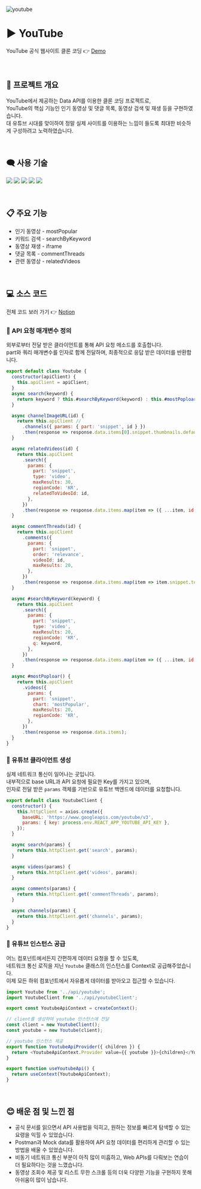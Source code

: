 ![youtube](https://user-images.githubusercontent.com/110226567/217401670-260981f9-d5fe-4653-8793-8d8d3c12af74.png)

# ▶️ YouTube

YouTube 공식 웹사이트 클론 코딩 👉 [Demo](https://jone-youtube.netlify.app)

<br />

## 📢 프로젝트 개요

YouTube에서 제공하는 Data API를 이용한 클론 코딩 프로젝트로,<br />
YouTube의 핵심 기능인 인기 동영상 및 댓글 목록, 동영상 검색 및 재생 등을 구현하였습니다.<br />
대 유튜브 시대를 맞이하여 정말 실제 사이트를 이용하는 느낌이 들도록 최대한 비슷하게 구성하려고 노력하였습니다.

<br />

## 🗨️ 사용 기술

<p>
  <img src="https://img.shields.io/badge/React-61DAFB?style=flat-square&logo=React&logoColor=black"/>
  <img src="https://img.shields.io/badge/React Router-CA4245?style=flat-square&logo=React-Router&logoColor=white"/>
  <img src="https://img.shields.io/badge/React Query-FF4154?style=flat-square&logo=React-Query&logoColor=white"/>
  <img src="https://img.shields.io/badge/Tailwind-06B6D4?style=flat-square&logo=TailwindCSS&logoColor=white"/>
  <img src="https://img.shields.io/badge/Postman-FF6C37?style=flat-square&logo=Postman&logoColor=white"/>
</p>

<br />

## 📋 주요 기능

- 인기 동영상 - mostPopular
- 키워드 검색 - searchByKeyword
- 동영상 재생 - iframe
- 댓글 목록 - commentThreads
- 관련 동영상 - relatedVideos

<br />

## 💻 소스 코드

전체 코드 보러 가기 👉 [Notion](https://imjone.notion.site/Youtube-ad0edcc0e5924199a9e4962f6c298b9b)

### 📍 API 요청 매개변수 정의

외부로부터 전달 받은 클라이언트를 통해 API 요청 메소드를 호출합니다.<br />
part와 쿼리 매개변수를 인자로 함께 전달하며, 최종적으로 응답 받은 데이터를 반환합니다.

```javascript
export default class Youtube {
  constructor(apiClient) {
    this.apiClient = apiClient;
  }
  async search(keyword) {
    return keyword ? this.#searchByKeyword(keyword) : this.#mostPoploar();
  }

  async channelImageURL(id) {
    return this.apiClient //
      .channels({ params: { part: 'snippet', id } })
      .then(response => response.data.items[0].snippet.thumbnails.default.url);
  }

  async relatedVideos(id) {
    return this.apiClient
      .search({
        params: {
          part: 'snippet',
          type: 'video',
          maxResults: 30,
          regionCode: 'KR',
          relatedToVideoId: id,
        },
      })
      .then(response => response.data.items.map(item => ({ ...item, id: item.id.videoId })));
  }

  async commentThreads(id) {
    return this.apiClient
      .comments({
        params: {
          part: 'snippet',
          order: 'relevance',
          videoId: id,
          maxResults: 20,
        },
      })
      .then(response => response.data.items.map(item => item.snippet.topLevelComment.snippet));
  }

  async #searchByKeyword(keyword) {
    return this.apiClient
      .search({
        params: {
          part: 'snippet',
          type: 'video',
          maxResults: 20,
          regionCode: 'KR',
          q: keyword,
        },
      })
      .then(response => response.data.items.map(item => ({ ...item, id: item.id.videoId })));
  }

  async #mostPoploar() {
    return this.apiClient
      .videos({
        params: {
          part: 'snippet',
          chart: 'mostPopular',
          maxResults: 20,
          regionCode: 'KR',
        },
      })
      .then(response => response.data.items);
  }
}
```

### 📍 유튜브 클라이언트 생성

실제 네트워크 통신이 일어나는 곳입니다.<br />
내부적으로 base URL과 API 요청에 필요한 Key를 가지고 있으며,<br />
인자로 전달 받은 `params` 객체를 기반으로 유튜브 백엔드에 데이터를 요청합니다.

```javascript
export default class YoutubeClient {
  constructor() {
    this.httpClient = axios.create({
      baseURL: 'https://www.googleapis.com/youtube/v3',
      params: { key: process.env.REACT_APP_YOUTUBE_API_KEY },
    });
  }

  async search(params) {
    return this.httpClient.get('search', params);
  }

  async videos(params) {
    return this.httpClient.get('videos', params);
  }

  async comments(params) {
    return this.httpClient.get('commentThreads', params);
  }

  async channels(params) {
    return this.httpClient.get('channels', params);
  }
}
```

### 📍 유튜브 인스턴스 공급

어느 컴포넌트에서든지 간편하게 데이터 요청을 할 수 있도록,<br />
네트워크 통신 로직을 지닌 `Youtube` 클래스의 인스턴스를 Context로 공급해주었습니다.<br />
이제 모든 하위 컴포넌트에서 자유롭게 데이터를 받아오고 접근할 수 있습니다.

```javascript
import Youtube from '../api/youtube';
import YoutubeClient from '../api/youtubeClient';

export const YoutubeApiContext = createContext();

// client를 생성하여 youtube 인스턴스에 전달
const client = new YoutubeClient();
const youtube = new Youtube(client);

// youtube 인스턴스 제공
export function YoutubeApiProvider({ children }) {
  return <YoutubeApiContext.Provider value={{ youtube }}>{children}</YoutubeApiContext.Provider>;
}

export function useYoutubeApi() {
  return useContext(YoutubeApiContext);
}
```

<br />

## 😊 배운 점 및 느낀 점

- 공식 문서를 읽으면서 API 사용법을 익히고, 원하는 정보를 빠르게 탐색할 수 있는 요령을 익힐 수 있었습니다.
- Postman과 Mock data를 활용하여 API 요청 데이터를 편리하게 관리할 수 있는 방법을 배울 수 있었습니다.
- 비동기 네트워크 통신 부분이 아직 많이 미흡하고, Web APIs를 다뤄보는 연습이 더 필요하다는 것을 느꼈습니다.
- 동영상 조회수 제공 및 리스트 무한 스크롤 등의 더욱 다양한 기능을 구현하지 못해 아쉬움이 많이 남습니다.
